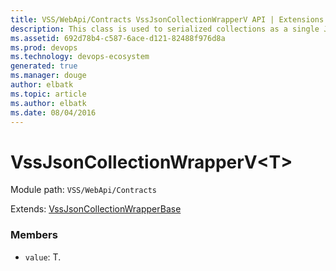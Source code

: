 ```yaml
---
title: VSS/WebApi/Contracts VssJsonCollectionWrapperV API | Extensions for Visual Studio Team Services
description: This class is used to serialized collections as a single JSON object on the wire, to avoid serializing JSON arrays directly to the client, which can be a security hole
ms.assetid: 692d78b4-c587-6ace-d121-82488f976d8a
ms.prod: devops
ms.technology: devops-ecosystem
generated: true
ms.manager: douge
author: elbatk
ms.topic: article
ms.author: elbatk
ms.date: 08/04/2016
---
```


# VssJsonCollectionWrapperV&lt;T&gt;

Module path: `VSS/WebApi/Contracts`

Extends: [VssJsonCollectionWrapperBase](../../../VSS/WebApi/Contracts/VssJsonCollectionWrapperBase.md)

### Members

* `value`: T. 

